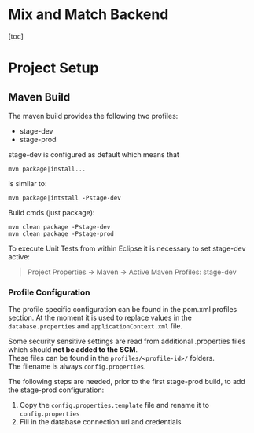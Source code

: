 Mix and Match Backend
=====================

[toc]

Project Setup
=============

Maven Build
-----------

The maven build provides the following two profiles:

 - stage-dev
 - stage-prod

stage-dev is configured as default which means that

    mvn package|install...

is similar to:

    mvn package|intstall -Pstage-dev

Build cmds (just package):

    mvn clean package -Pstage-dev
    mvn clean package -Pstage-prod



To execute Unit Tests from within Eclipse it is necessary to set stage-dev active:

> Project Properties -> Maven -> Active Maven Profiles: stage-dev

### Profile Configuration

The profile specific configuration can be found in the pom.xml profiles section. At the moment it is used to replace values in the `database.properties` and `applicationContext.xml` file.

Some security sensitive settings are read from additional .properties files which should **not be added to the SCM**.  
These files can be found in the `profiles/<profile-id>/` folders.  
The filename is always `config.properties`.

The following steps are needed, prior to the first stage-prod build, to add the stage-prod configuration:

 1. Copy the `config.properties.template` file and rename it to `config.properties`
 2. Fill in the database connection url and credentials